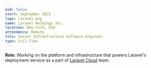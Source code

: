 ```yaml
---
end: false
start: September 2025
logo: laravel.png
name: Laravel Holdings Inc.
location: New York, USA
attendance: Remote
role: Senior Infrastructure Software Engineer
type: Full-Time
---
```


**Role:** Working on the platform and infrastructure that powers Laravel's deployment service as a part of [Laravel Cloud](https://laravel.cloud) team.
